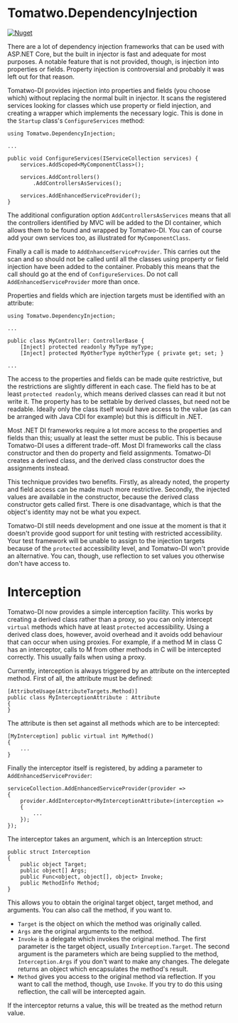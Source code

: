# Tomatwo.DependencyInjection

[![Nuget](https://img.shields.io/nuget/v/Tomatwo.DependencyInjection.svg)](https://www.nuget.org/packages/Tomatwo.DependencyInjection/)

There are a lot of dependency injection frameworks that can be used with ASP.NET Core, but the built in injector is fast and adequate for most purposes.  A notable feature that is not provided, though, is injection into properties or fields.  Property injection is controversial and probably it was left out for that reason.

Tomatwo-DI provides injection into properties and fields (you choose which) without replacing the normal built in injector.  It scans the registered services looking for classes which use property or field injection, and creating a wrapper which implements the necessary logic.  This is done in the `Startup` class's `ConfigureServices` method:

```
using Tomatwo.DependencyInjection;

...

public void ConfigureServices(IServiceCollection services) {
    services.AddScoped<MyComponentClass>();

    services.AddControllers()
        .AddControllersAsServices();

    services.AddEnhancedServiceProvider();
}
```

The additional configuration option `AddControllersAsServices` means that all the controllers identified by MVC will be added to the DI container, which allows them to be found and wrapped by Tomatwo-DI.  You can of course add your own services too, as illustrated for `MyComponentClass`.

Finally a call is made to `AddEnhancedServiceProvider`.  This carries out the scan and so should not be called until all the classes using property or field injection have been added to the container.  Probably this means that the call should go at the end of `ConfigureServices`.  Do not call `AddEnhancedServiceProvider` more than once.

Properties and fields which are injection targets must be identified with an attribute:

```
using Tomatwo.DependencyInjection;

...

public class MyController: ControllerBase {
    [Inject] protected readonly MyType myType;
    [Inject] protected MyOtherType myOtherType { private get; set; }

...
```

The access to the properties and fields can be made quite restrictive, but the restrictions are slightly different in each case.  The field has to be at least `protected readonly`, which means derived classes can read it but not write it.  The property has to be settable by derived classes, but need not be readable.  Ideally only the class itself would have access to the value (as can be arranged with Java CDI for example) but this is difficult in .NET.

Most .NET DI frameworks require a lot more access to the properties and fields than this; usually at least the setter must be public.  This is because Tomatwo-DI uses a different trade-off.  Most DI frameworks call the class constructor and then do property and field assignments.  Tomatwo-DI creates a derived class, and the derived class constructor does the assignments instead.

This technique provides two benefits.  Firstly, as already noted, the property and field access can be made much more restrictive.  Secondly, the injected values are available in the constructor, because the derived class constructor gets called first.  There is one disadvantage, which is that the object's identity may not be what you expect.

Tomatwo-DI still needs development and one issue at the moment is that it doesn't provide good support for unit testing with restricted accessibility.  Your test framework will be unable to assign to the injection targets because of the `protected` accessibility level, and Tomatwo-DI won't provide an alternative.  You can, though, use reflection to set values you otherwise don't have access to.

# Interception

Tomatwo-DI now provides a simple interception facility.  This works by creating a derived class rather than a proxy, so you can only intercept `virtual` methods which have at least `protected` accessibility.  Using a derived class does, however, avoid overhead and it avoids odd behaviour that can occur when using proxies.  For example, if a method M in class C has an interceptor, calls to M from other methods in C will be intercepted correctly.  This usually fails when using a proxy.

Currently, interception is always triggered by an attribute on the intercepted method.  First of all, the attribute must be defined:

```
[AttributeUsage(AttributeTargets.Method)]
public class MyInterceptionAttribute : Attribute
{
}
```

The attribute is then set against all methods which are to be intercepted:

```
[MyInterception] public virtual int MyMethod()
{
    ...
}
```

Finally the interceptor itself is registered, by adding a parameter to `AddEnhancedServiceProvider`:

```
serviceCollection.AddEnhancedServiceProvider(provider =>
{
    provider.AddInterceptor<MyInterceptionAttribute>(interception =>
    {
        ...
    });
});
```

The interceptor takes an argument, which is an Interception struct:
```
public struct Interception
{
    public object Target;
    public object[] Args;
    public Func<object, object[], object> Invoke;
    public MethodInfo Method;
}
```

This allows you to obtain the original target object, target method, and arguments.  You can also call the method, if you want to.

* `Target` is the object on which the method was originally called.
* `Args` are the original arguments to the method.
* `Invoke` is a delegate which invokes the original method.  The first parameter is the target object, usually `Interception.Target`.  The second argument is the parameters which are being supplied to the method, `Interception.Args` if you don't want to make any changes.  The delegate returns an object which encapsulates the method's result.
* `Method` gives you access to the original method via reflection.  If you want to call the method, though, use `Invoke`.  If you try to do this using reflection, the call will be intercepted again.

If the interceptor returns a value, this will be treated as the method return value.
